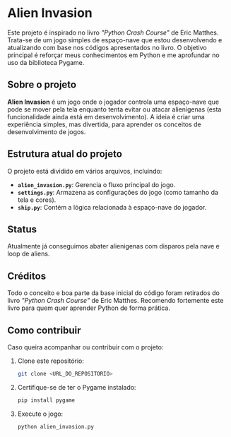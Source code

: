 # Alien Invasion

Este projeto é inspirado no livro *"Python Crash Course"* de Eric Matthes. Trata-se de um jogo simples de espaço-nave que estou desenvolvendo e atualizando com base nos códigos apresentados no livro. O objetivo principal é reforçar meus conhecimentos em Python e me aprofundar no uso da biblioteca Pygame.

## Sobre o projeto

**Alien Invasion** é um jogo onde o jogador controla uma espaço-nave que pode se mover pela tela enquanto tenta evitar ou atacar alienígenas (esta funcionalidade ainda está em desenvolvimento). A ideia é criar uma experiência simples, mas divertida, para aprender os conceitos de desenvolvimento de jogos.

## Estrutura atual do projeto

O projeto está dividido em vários arquivos, incluindo:
- **`alien_invasion.py`**: Gerencia o fluxo principal do jogo.
- **`settings.py`**: Armazena as configurações do jogo (como tamanho da tela e cores).
- **`ship.py`**: Contém a lógica relacionada à espaço-nave do jogador.

## Status

Atualmente já conseguimos abater alienigenas com disparos pela nave e loop de aliens.

## Créditos

Todo o conceito e boa parte da base inicial do código foram retirados do livro *"Python Crash Course"* de Eric Matthes. Recomendo fortemente este livro para quem quer aprender Python de forma prática.

## Como contribuir

Caso queira acompanhar ou contribuir com o projeto:
1. Clone este repositório:
   ```bash
   git clone <URL_DO_REPOSITORIO>
   ```
2. Certifique-se de ter o Pygame instalado:
   ```bash
   pip install pygame
   ```
3. Execute o jogo:
   ```bash
   python alien_invasion.py
   ```

